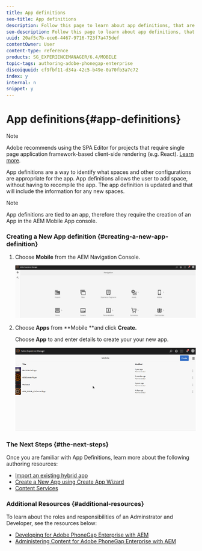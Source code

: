 ```yaml
---
title: App definitions
seo-title: App definitions
description: Follow this page to learn about app definitions, that are a way to identify what spaces and other configurations are appropriate for the app. App definitions allows the user to add space, without having to recompile the app. 
seo-description: Follow this page to learn about app definitions, that are a way to identify what spaces and other configurations are appropriate for the app. App definitions allows the user to add space, without having to recompile the app. 
uuid: 20af5c7b-ece6-4467-9716-723f7a475def
contentOwner: User
content-type: reference
products: SG_EXPERIENCEMANAGER/6.4/MOBILE
topic-tags: authoring-adobe-phonegap-enterprise
discoiquuid: cf9fbf11-d34a-42c5-b49e-0a70fb3a7c72
index: y
internal: n
snippet: y
---
```


# App definitions{#app-definitions}

>[!NOTE]
>
>Adobe recommends using the SPA Editor for projects that require single page application framework-based client-side rendering (e.g. React). [Learn more](../../sites/developing/using/spa-overview.md).

App definitions are a way to identify what spaces and other configurations are appropriate for the app. App definitions allows the user to add space, without having to recompile the app. The app definition is updated and that will include the information for any new spaces.

>[!NOTE]
>
>App definitions are tied to an app, therefore they require the creation of an App in the AEM Mobile App console.

### Creating a New App definition {#creating-a-new-app-definition}

1. Choose **Mobile** from the AEM Navigation Console.

   ![](assets/chlimage_1-185.png)

1. Choose **Apps** from **Mobile **and click **Create.**

   Choose **App** to and enter details to create your your new app.

   ![](assets/chlimage_1-11.gif)

### The Next Steps {#the-next-steps}

Once you are familiar with App Definitions, learn more about the following authoring resources:

* [Import an existing hybrid app](../../mobile/using/phonegap-import-hybrid-app.md)
* [Create a New App using Create App Wizard](../../mobile/using/phonegap-create-new-app.md)
* [Content Services](/mobile/using/content-as-a-service)

### Additional Resources {#additional-resources}

To learn about the roles and responsibilities of an Adminstrator and Developer, see the resources below:

* [Developing for Adobe PhoneGap Enterprise with AEM](../../mobile/using/developing-in-phonegap.md)
* [Administering Content for Adobe PhoneGap Enterprise with AEM](../../mobile/using/administer-phonegap.md)

